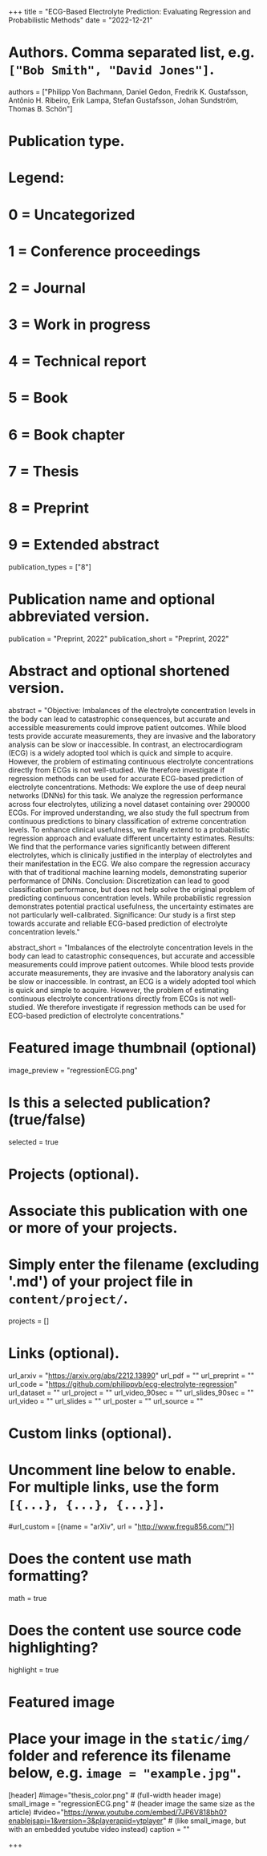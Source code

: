 +++
title = "ECG-Based Electrolyte Prediction: Evaluating Regression and Probabilistic Methods"
date = "2022-12-21"

# Authors. Comma separated list, e.g. `["Bob Smith", "David Jones"]`.
authors = ["Philipp Von Bachmann, Daniel Gedon, Fredrik K. Gustafsson, Antônio H. Ribeiro, Erik Lampa, Stefan Gustafsson, Johan Sundström, Thomas B. Schön"]

# Publication type.
# Legend:
# 0 = Uncategorized
# 1 = Conference proceedings
# 2 = Journal
# 3 = Work in progress
# 4 = Technical report
# 5 = Book
# 6 = Book chapter
# 7 = Thesis
# 8 = Preprint
# 9 = Extended abstract
publication_types = ["8"]

# Publication name and optional abbreviated version.
publication = "Preprint, 2022"
publication_short = "Preprint, 2022"

# Abstract and optional shortened version.
abstract = "Objective: Imbalances of the electrolyte concentration levels in the body can lead to catastrophic consequences, but accurate and accessible measurements could improve patient outcomes. While blood tests provide accurate measurements, they are invasive and the laboratory analysis can be slow or inaccessible. In contrast, an electrocardiogram (ECG) is a widely adopted tool which is quick and simple to acquire. However, the problem of estimating continuous electrolyte concentrations directly from ECGs is not well-studied. We therefore investigate if regression methods can be used for accurate ECG-based prediction of electrolyte concentrations. Methods: We explore the use of deep neural networks (DNNs) for this task. We analyze the regression performance across four electrolytes, utilizing a novel dataset containing over 290000 ECGs. For improved understanding, we also study the full spectrum from continuous predictions to binary classification of extreme concentration levels. To enhance clinical usefulness, we finally extend to a probabilistic regression approach and evaluate different uncertainty estimates. Results: We find that the performance varies significantly between different electrolytes, which is clinically justified in the interplay of electrolytes and their manifestation in the ECG. We also compare the regression accuracy with that of traditional machine learning models, demonstrating superior performance of DNNs. Conclusion: Discretization can lead to good classification performance, but does not help solve the original problem of predicting continuous concentration levels. While probabilistic regression demonstrates potential practical usefulness, the uncertainty estimates are not particularly well-calibrated. Significance: Our study is a first step towards accurate and reliable ECG-based prediction of electrolyte concentration levels."

abstract_short = "Imbalances of the electrolyte concentration levels in the body can lead to catastrophic consequences, but accurate and accessible measurements could improve patient outcomes. While blood tests provide accurate measurements, they are invasive and the laboratory analysis can be slow or inaccessible. In contrast, an ECG is a widely adopted tool which is quick and simple to acquire. However, the problem of estimating continuous electrolyte concentrations directly from ECGs is not well-studied. We therefore investigate if regression methods can be used for ECG-based prediction of electrolyte concentrations."

# Featured image thumbnail (optional)
image_preview = "regressionECG.png"

# Is this a selected publication? (true/false)
selected = true

# Projects (optional).
#   Associate this publication with one or more of your projects.
#   Simply enter the filename (excluding '.md') of your project file in `content/project/`.
projects = []

# Links (optional).
url_arxiv = "https://arxiv.org/abs/2212.13890"
url_pdf = ""
url_preprint = ""
url_code = "https://github.com/philippvb/ecg-electrolyte-regression"
url_dataset = ""
url_project = ""
url_video_90sec = ""
url_slides_90sec = ""
url_video = ""
url_slides = ""
url_poster = ""
url_source = ""

# Custom links (optional).
#   Uncomment line below to enable. For multiple links, use the form `[{...}, {...}, {...}]`.
#url_custom = [{name = "arXiv", url = "http://www.fregu856.com/"}]

# Does the content use math formatting?
math = true

# Does the content use source code highlighting?
highlight = true

# Featured image
# Place your image in the `static/img/` folder and reference its filename below, e.g. `image = "example.jpg"`.
[header]
#image="thesis_color.png" # (full-width header image)
small_image = "regressionECG.png" # (header image the same size as the article)
#video="https://www.youtube.com/embed/7JP6V818bh0?enablejsapi=1&version=3&playerapiid=ytplayer" # (like small_image, but with an embedded youtube video instead)
caption = ""

+++

